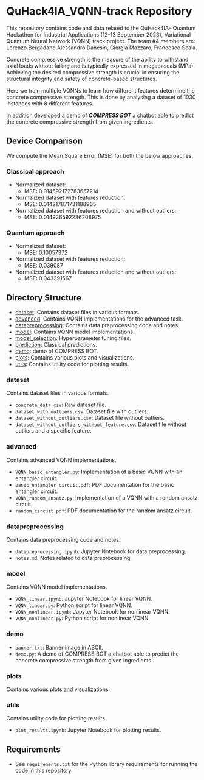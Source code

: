 # QuHack4IA_VQNN-track Repository

This repository contains code and data related to the QuHack4IA– Quantum Hackathon for Industrial Applications (12-13 September 2023), Variational Quantum Neural Network (VQNN) track project. The team #4 members are: Lorenzo Bergadano,Alessandro Danesin, Giorgia Mazzaro, Francesco Scala.

Concrete compressive strength is the measure of the ability to withstand axial loads without failing and is typically expressed in megapascals (MPa). Achieving the desired compressive strength is crucial in ensuring the structural integrity and safety of concrete-based structures.

Here we train multiple VQNNs to learn how different features determine the concrete compressive strength. This is done by analysing a dataset of 1030 instances with 8 different features.

In addition developed a demo of ***COMPRESS BOT*** a chatbot able to predict the concrete compressive strength from given ingredients.

## Device Comparison
We compute the Mean Square Error (MSE) for both the below approaches.
### Classical approach
- Normalized dataset:
  - MSE: 0.014592172783657214
- Normalized dataset with features reduction:
  - MSE: 0.014217871731188965
- Normalized dataset with features reduction and without outliers:
  - MSE: 0.014926592236208975
### Quantum approach
- Normalized dataset:
  - MSE: 0.10057372
- Normalized dataset with features reduction:
  - MSE: 0.039087
- Normalized dataset with features reduction and without outliers:
  - MSE: 0.043391567


## Directory Structure

- [dataset](#dataset): Contains dataset files in various formats.
- [advanced](#advanced): Contains VQNN implementations for the advanced task.
- [datapreprocessing](#datapreprocessing): Contains data preprocessing code and notes.
- [model](#model): Contains VQNN model implementations.
- [model_selection](#model_selection): Hyperparameter tuning files.
- [prediction](#prediction): Classical predictions.
- [demo](#demo): demo of COMPRESS BOT.
- [plots](#plots): Contains various plots and visualizations.
- [utils](#utils): Contains utility code for plotting results.

### dataset
Contains dataset files in various formats.

- `concrete_data.csv`: Raw dataset file.
- `dataset_with_outliers.csv`: Dataset file with outliers.
- `dataset_without_outliers.csv`: Dataset file without outliers.
- `dataset_without_outliers_without_feature.csv`: Dataset file without outliers and a specific feature.

### advanced
Contains advanced VQNN implementations.

- `VQNN_basic_entangler.py`: Implementation of a basic VQNN with an entangler circuit.
- `basic_entangler_circuit.pdf`: PDF documentation for the basic entangler circuit.
- `VQNN_random_ansatz.py`: Implementation of a VQNN with a random ansatz circuit.
- `random_circuit.pdf`: PDF documentation for the random ansatz circuit.

### datapreprocessing
Contains data preprocessing code and notes.

- `datapreprocessing.ipynb`: Jupyter Notebook for data preprocessing.
- `notes.md`: Notes related to data preprocessing.

### model
Contains VQNN model implementations.

- `VQNN_linear.ipynb`: Jupyter Notebook for linear VQNN.
- `VQNN_linear.py`: Python script for linear VQNN.
- `VQNN_nonlinear.ipynb`: Jupyter Notebook for nonlinear VQNN.
- `VQNN_nonlinear.py`: Python script for nonlinear VQNN.

### demo

- `banner.txt`: Banner image in ASCII.
- `demo.py`: A demo of COMPRESS BOT a chatbot able to predict the concrete compressive strength from given ingredients.


### plots
Contains various plots and visualizations.

### utils
Contains utility code for plotting results.

- `plot_results.ipynb`: Jupyter Notebook for plotting results.

## Requirements

- See `requirements.txt` for the Python library requirements for running the code in this repository.



